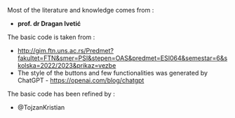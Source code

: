 Most of the literature and knowledge comes from :
  * **prof. dr Dragan Ivetić**

The basic code is taken from :
  * http://gim.ftn.uns.ac.rs/Predmet?fakultet=FTN&smer=PSI&stepen=OAS&predmet=ESI064&semestar=6&skolska=2022/2023&prikaz=vezbe
  * The style of the buttons and few functionalities was generated by ChatGPT - https://openai.com/blog/chatgpt

The basic code has been refined by :
  * @TojzanKristian